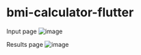 ﻿# bmi-calculator-flutter
 Input page
![image](https://user-images.githubusercontent.com/43351767/149394864-ad763809-8377-47c8-a3a6-39ca287ddfc1.png)

Results page
![image](https://user-images.githubusercontent.com/43351767/149394911-1fea4f33-e2bd-4702-879e-1046c001129a.png)
